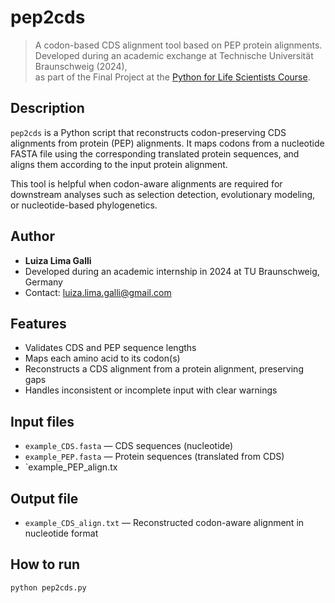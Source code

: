 # pep2cds

> A codon-based CDS alignment tool based on PEP protein alignments.  
> Developed during an academic exchange at Technische Universität Braunschweig (2024),  
> as part of the Final Project at the [Python for Life Scientists Course](https://www.tu-braunschweig.de/en/ifp/pbb/teaching/pythoncourseprojects).

## Description

`pep2cds` is a Python script that reconstructs codon-preserving CDS alignments from protein (PEP) alignments. It maps codons from a nucleotide FASTA file using the corresponding translated protein sequences, and aligns them according to the input protein alignment.

This tool is helpful when codon-aware alignments are required for downstream analyses such as selection detection, evolutionary modeling, or nucleotide-based phylogenetics.

## Author

- **Luiza Lima Galli**
- Developed during an academic internship in 2024 at TU Braunschweig, Germany
- Contact: luiza.lima.galli@gmail.com

## Features

- Validates CDS and PEP sequence lengths
- Maps each amino acid to its codon(s)
- Reconstructs a CDS alignment from a protein alignment, preserving gaps
- Handles inconsistent or incomplete input with clear warnings

## Input files

- `example_CDS.fasta` — CDS sequences (nucleotide)
- `example_PEP.fasta` — Protein sequences (translated from CDS)
- `example_PEP_align.tx

## Output file

- `example_CDS_align.txt` — Reconstructed codon-aware alignment in nucleotide format

## How to run

```bash
python pep2cds.py
